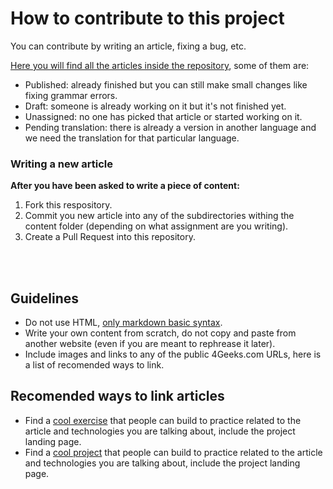 # How to contribute to this project

You can contribute by writing an article, fixing a bug, etc.

[Here you will find all the articles inside the repository](https://github.com/breatheco-de/content/tree/docs/src/content), some of them are:
- Published: already finished but you can still make small changes like fixing grammar errors.
- Draft: someone is already working on it but it's not finished yet.
- Unassigned: no one has picked that article or started working on it.
- Pending translation: there is already a version in another language and we need the translation for that particular language.

### Writing a new article

<b> After you have been asked to write a piece of content:</b>


1. Fork this respository.
2. Commit you new article into any of the subdirectories withing the content folder (depending on what assignment are you writing).
3. Create a Pull Request into this repository.

<br> </br>

## Guidelines

- Do not use HTML, [only markdown basic syntax](https://www.markdownguide.org/basic-syntax).
- Write your own content from scratch, do not copy and paste from another website (even if you are meant to rephrease it later).
- Include images and links to any of the public 4Geeks.com URLs, here is a list of recomended ways to link.


## Recomended ways to link articles

- Find a [cool exercise](https://4geeks.com/interactive-exercises) that people can build to practice related to the article and technologies you are talking about, include the project landing page.
- Find a [cool project](https://4geeks.com/interactive-coding-tutorials) that people can build to practice related to the article and technologies you are talking about, include the project landing page.

